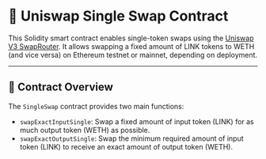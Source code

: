 # 🦄 Uniswap Single Swap Contract

This Solidity smart contract enables single-token swaps using the [Uniswap V3 SwapRouter](https://docs.uniswap.org/contracts/v3/reference/periphery/interfaces/ISwapRouter). It allows swapping a fixed amount of LINK tokens to WETH (and vice versa) on Ethereum testnet or mainnet, depending on deployment.

---

## 📜 Contract Overview

The `SingleSwap` contract provides two main functions:

- `swapExactInputSingle`: Swap a fixed amount of input token (LINK) for as much output token (WETH) as possible.
- `swapExactOutputSingle`: Swap the minimum required amount of input token (LINK) to receive an exact amount of output token (WETH).
